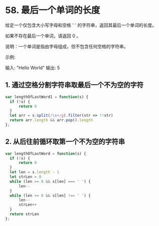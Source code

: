 # 58. 最后一个单词的长度

给定一个仅包含大小写字母和空格 ' ' 的字符串，返回其最后一个单词的长度。

如果不存在最后一个单词，请返回 0 。

说明：一个单词是指由字母组成，但不包含任何空格的字符串。

示例:

输入: "Hello World"
输出: 5

## 1. 通过空格分割字符串取最后一个不为空的字符

```js
var lengthOfLastWord1 = function(s) {
  if (!s) {
      return 0
  }
  let arr = s.split(/\s+/g).filter(str => !!str)
  return arr.length && arr.pop().length
};
```

## 2. 从后往前循环取第一个不为空的字符串

```js
var lengthOfLastWord = function(s) {
  if (!s) {
      return 0
  }
  let len = s.length - 1
  let strLen = 0
  while (len >= 0 && s[len] === ' ') {
      len--
  }
  while (len >= 0 && s[len] !== ' ') {
      len--
      strLen++
  }
  return strLen
};
```